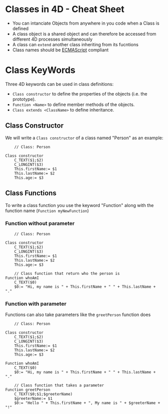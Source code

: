 # Classes in 4D - Cheat Sheet

* You can intanciate Objects from anywhere in you code when a Class is defined
* A class object is a shared object and can therefore be accessed from different 4D processes simultaneously
* A class can ```extend``` another class inheriting from its fucntions
* Class names should be [ECMAScript](https://en.wikipedia.org/wiki/ECMAScript) compliant 



<!-- To access available classes you must use _cs._ which refers to Class Store.

```4D
    // Get property of an object 
$property:= cs.ClassName.property

$functionOutput:= cs.ClassName.function()
``` -->

# Class KeyWords

Three 4D keywords can be used in class definitions:

* ```Class constructor``` to define the properties of the objects (i.e. the prototype).
* ```Function <Name>``` to define member methods of the objects.
* ```Class extends <ClassName>``` to define inheritance.

## Class Constructor

We will write a ```Class constructor``` of a class named "Person" as an example:

```4D
    // Class: Person

Class constructor
    C_TEXT($1;$2)
    C_LONGINT($3)
    This.firstName:= $1
    This.lastName:= $2
    This.age:= $3
```

## Class Functions

To write a class function you use the keyword "Function" along with the function name (```Function myNewFunction```)

### Function without parameter
```4D
    // Class: Person

Class constructor
    C_TEXT($1;$2)
    C_LONGINT($3)
    This.firstName:= $1
    This.lastName:= $2
    This.age:= $3

    // Class function that return who the person is
Function whoAmI
    C_TEXT($0)
    $0:= "Hi, my name is " + This.firstName + " " + This.lastName + "."
```

### Function with parameter

Functions can also take parameters like the ```greetPerson``` function does

```4D
    // Class: Person

Class constructor
    C_TEXT($1;$2)
    C_LONGINT($3)
    This.firstName:= $1
    This.lastName:= $2
    This.age:= $3
    
Function whoAmI
    C_TEXT($0)
    $0:= "Hi, my name is " + This.firstName + " " + This.lastName + "."

    // Class function that takes a parameter
Function greetPerson
	C_TEXT($0;$1;$greeterName)
	$greeterName:= $1
	$0:= "Hello " + This.firstName + ", My name is " + $greeterName + "!"
```


